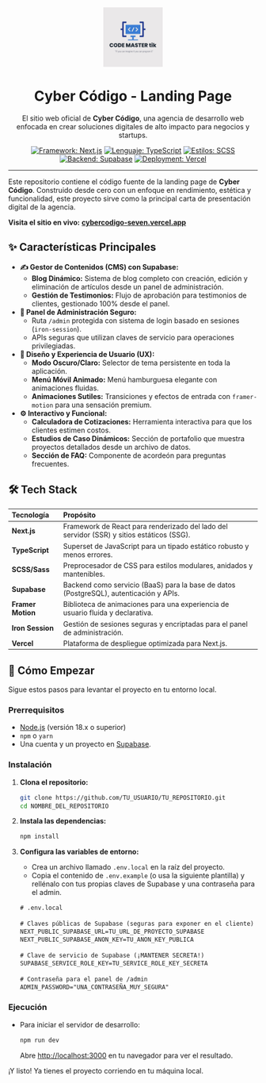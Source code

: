 <div align="center">
  <img src="public/LOGO.jpg" alt="Cyber Código Logo" width="120" />
  <h1>Cyber Código - Landing Page</h1>
  <p>El sitio web oficial de <strong>Cyber Código</strong>, una agencia de desarrollo web enfocada en crear soluciones digitales de alto impacto para negocios y startups.</p>
</div>

<div align="center">

[![Framework: Next.js](https://img.shields.io/badge/Framework-Next.js-black?style=for-the-badge&logo=next.js&logoColor=white)](https://nextjs.org/)
[![Lenguaje: TypeScript](https://img.shields.io/badge/Lenguaje-TypeScript-blue?style=for-the-badge&logo=typescript&logoColor=white)](https://www.typescriptlang.org/)
[![Estilos: SCSS](https://img.shields.io/badge/Estilos-SCSS-hotpink?style=for-the-badge&logo=sass&logoColor=white)](https://sass-lang.com/)
[![Backend: Supabase](https://img.shields.io/badge/Backend-Supabase-brightgreen?style=for-the-badge&logo=supabase&logoColor=white)](https://supabase.io/)
[![Deployment: Vercel](https://img.shields.io/badge/Deployment-Vercel-black?style=for-the-badge&logo=vercel&logoColor=white)](https://vercel.com/)

</div>

---

Este repositorio contiene el código fuente de la landing page de **Cyber Código**. Construido desde cero con un enfoque en rendimiento, estética y funcionalidad, este proyecto sirve como la principal carta de presentación digital de la agencia.

**Visita el sitio en vivo:** [**cybercodigo-seven.vercel.app**](https://cybercodigo-seven.vercel.app/)

## ✨ Características Principales

-   **✍️ Gestor de Contenidos (CMS) con Supabase:**
    -   **Blog Dinámico:** Sistema de blog completo con creación, edición y eliminación de artículos desde un panel de administración.
    -   **Gestión de Testimonios:** Flujo de aprobación para testimonios de clientes, gestionado 100% desde el panel.
-   **🔐 Panel de Administración Seguro:**
    -   Ruta `/admin` protegida con sistema de login basado en sesiones (`iron-session`).
    -   APIs seguras que utilizan claves de servicio para operaciones privilegiadas.
-   **🎨 Diseño y Experiencia de Usuario (UX):**
    -   **Modo Oscuro/Claro:** Selector de tema persistente en toda la aplicación.
    -   **Menú Móvil Animado:** Menú hamburguesa elegante con animaciones fluidas.
    -   **Animaciones Sutiles:** Transiciones y efectos de entrada con `framer-motion` para una sensación premium.
-   **⚙️ Interactivo y Funcional:**
    -   **Calculadora de Cotizaciones:** Herramienta interactiva para que los clientes estimen costos.
    -   **Estudios de Caso Dinámicos:** Sección de portafolio que muestra proyectos detallados desde un archivo de datos.
    -   **Sección de FAQ:** Componente de acordeón para preguntas frecuentes.

## 🛠️ Tech Stack

| Tecnología | Propósito |
| :--- | :--- |
| **Next.js** | Framework de React para renderizado del lado del servidor (SSR) y sitios estáticos (SSG). |
| **TypeScript** | Superset de JavaScript para un tipado estático robusto y menos errores. |
| **SCSS/Sass** | Preprocesador de CSS para estilos modulares, anidados y mantenibles. |
| **Supabase** | Backend como servicio (BaaS) para la base de datos (PostgreSQL), autenticación y APIs. |
| **Framer Motion** | Biblioteca de animaciones para una experiencia de usuario fluida y declarativa. |
| **Iron Session** | Gestión de sesiones seguras y encriptadas para el panel de administración. |
| **Vercel** | Plataforma de despliegue optimizada para Next.js. |

## 🚀 Cómo Empezar

Sigue estos pasos para levantar el proyecto en tu entorno local.

### Prerrequisitos

-   [Node.js](https://nodejs.org/) (versión 18.x o superior)
-   `npm` o `yarn`
-   Una cuenta y un proyecto en [Supabase](https://supabase.io/).

### Instalación

1.  **Clona el repositorio:**
    ```sh
    git clone https://github.com/TU_USUARIO/TU_REPOSITORIO.git
    cd NOMBRE_DEL_REPOSITORIO
    ```

2.  **Instala las dependencias:**
    ```sh
    npm install
    ```

3.  **Configura las variables de entorno:**
    -   Crea un archivo llamado `.env.local` en la raíz del proyecto.
    -   Copia el contenido de `.env.example` (o usa la siguiente plantilla) y rellénalo con tus propias claves de Supabase y una contraseña para el admin.

    ```env
    # .env.local

    # Claves públicas de Supabase (seguras para exponer en el cliente)
    NEXT_PUBLIC_SUPABASE_URL=TU_URL_DE_PROYECTO_SUPABASE
    NEXT_PUBLIC_SUPABASE_ANON_KEY=TU_ANON_KEY_PUBLICA

    # Clave de servicio de Supabase (¡MANTENER SECRETA!)
    SUPABASE_SERVICE_ROLE_KEY=TU_SERVICE_ROLE_KEY_SECRETA

    # Contraseña para el panel de /admin
    ADMIN_PASSWORD="UNA_CONTRASEÑA_MUY_SEGURA"
    ```

### Ejecución

-   Para iniciar el servidor de desarrollo:
    ```sh
    npm run dev
    ```
    Abre [http://localhost:3000](http://localhost:3000) en tu navegador para ver el resultado.

¡Y listo! Ya tienes el proyecto corriendo en tu máquina local.
